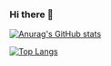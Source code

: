 ### Hi there 👋
[![Anurag's GitHub stats](https://github-readme-stats.vercel.app/api?username=emanuelputura&hide=contribs,prs,issues&count_private=true&show_icons=true)](https://github.com/anuraghazra/github-readme-stats)

[![Top Langs](https://github-readme-stats.vercel.app/api/top-langs/?username=emanuelputura&hide=cmake,makefile&layout=compact)](https://github.com/anuraghazra/github-readme-stats)



<!--
**EmanuelPutura/EmanuelPutura** is a ✨ _special_ ✨ repository because its `README.md` (this file) appears on your GitHub profile.

Here are some ideas to get you started:

- 🔭 I’m currently working on ...
- 🌱 I’m currently learning ...
- 👯 I’m looking to collaborate on ...
- 🤔 I’m looking for help with ...
- 💬 Ask me about ...
- 📫 How to reach me: ...
- 😄 Pronouns: ...
- ⚡ Fun fact: ...
-->
